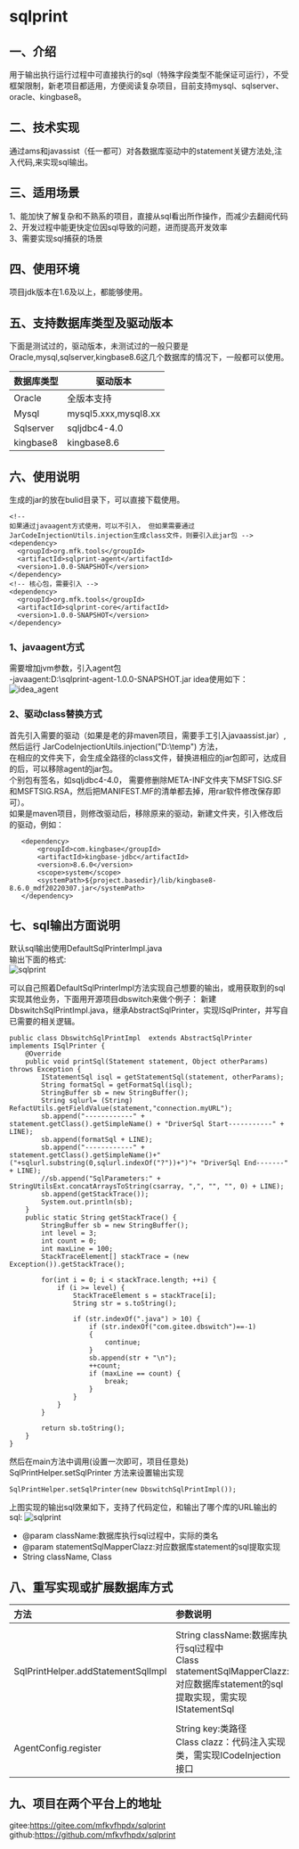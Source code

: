 # sqlprint

## 一、介绍
用于输出执行运行过程中可直接执行的sql（特殊字段类型不能保证可运行），不受框架限制，新老项目都适用，方便阅读复杂项目，目前支持mysql、sqlserver、oracle、kingbase8。

## 二、技术实现
通过ams和javassist（任一都可）对各数据库驱动中的statement关键方法处,注入代码,来实现sql输出。
## 三、适用场景
1、能加快了解复杂和不熟系的项目，直接从sql看出所作操作，而减少去翻阅代码  
2、开发过程中能更快定位因sql导致的问题，进而提高开发效率  
3、需要实现sql捕获的场景  

## 四、使用环境
项目jdk版本在1.6及以上，都能够使用。

## 五、支持数据库类型及驱动版本
下面是测试过的，驱动版本，未测试过的一般只要是Oracle,mysql,sqlserver,kingbase8.6这几个数据库的情况下，一般都可以使用。

| 数据库类型 | 驱动版本 |
| :-----| ---- |
| Oracle | 全版本支持 |
| Mysql  | mysql5.xxx,mysql8.xx | 
| Sqlserver  | sqljdbc4-4.0 | 
| kingbase8  | kingbase8.6 | 

## 六、使用说明
生成的jar的放在bulid目录下，可以直接下载使用。

    <!-- 
    如果通过javaagent方式使用，可以不引入， 但如果需要通过JarCodeInjectionUtils.injection生成class文件，则要引入此jar包 -->
    <dependency>
      <groupId>org.mfk.tools</groupId>
      <artifactId>sqlprint-agent</artifactId>
      <version>1.0.0-SNAPSHOT</version>
    </dependency>
    <!-- 核心包，需要引入 -->
    <dependency>
      <groupId>org.mfk.tools</groupId>
      <artifactId>sqlprint-core</artifactId>
      <version>1.0.0-SNAPSHOT</version>
    </dependency>



### 1、javaagent方式
需要增加jvm参数，引入agent包  
-javaagent:D:\sqlprint-agent-1.0.0-SNAPSHOT.jar
idea使用如下：
![idea_agent](images/idea_agent.png)
### 2、驱动class替换方式  
首先引入需要的驱动（如果是老的非maven项目，需要手工引入javaassist.jar）,然后运行  JarCodeInjectionUtils.injection("D:\temp") 方法，  
在相应的文件夹下，会生成全路径的class文件，替换进相应的jar包即可，达成目的后，可以移除agent的jar包。  
个别包有签名，如sqljdbc4-4.0，
需要修删除META-INF文件夹下MSFTSIG.SF和MSFTSIG.RSA，然后把MANIFEST.MF的清单都去掉，用rar软件修改保存即可）。  
如果是maven项目，则修改驱动后，移除原来的驱动，新建文件夹，引入修改后的驱动，例如：

       <dependency>
           <groupId>com.kingbase</groupId>
           <artifactId>kingbase-jdbc</artifactId>
           <version>8.6.0</version>
           <scope>system</scope>
           <systemPath>${project.basedir}/lib/kingbase8-8.6.0_mdf20220307.jar</systemPath>
       </dependency>

## 七、sql输出方面说明
默认sql输出使用DefaultSqlPrinterImpl.java  
输出下面的格式:  
![sqlprint](images/sqlprint.png)

可以自己照着DefaultSqlPrinterImpl方法实现自己想要的输出，或用获取到的sql实现其他业务，下面用开源项目dbswitch来做个例子：
新建DbswitchSqlPrintImpl.java，继承AbstractSqlPrinter，实现ISqlPrinter，并写自已需要的相关逻辑。
```
public class DbswitchSqlPrintImpl  extends AbstractSqlPrinter implements ISqlPrinter {
    @Override
    public void printSql(Statement statement, Object otherParams) throws Exception {
        IStatementSql isql = getStatementSql(statement, otherParams);
        String formatSql = getFormatSql(isql);
        StringBuffer sb = new StringBuffer();
        String sqlurl= (String) RefactUtils.getFieldValue(statement,"connection.myURL");
        sb.append("------------" + statement.getClass().getSimpleName() + "DriverSql Start-----------" + LINE);
        sb.append(formatSql + LINE);
        sb.append("------------" + statement.getClass().getSimpleName()+"("+sqlurl.substring(0,sqlurl.indexOf("?"))+")"+ "DriverSql End-------" + LINE);
        //sb.append("SqlParameters:" + StringUtilsExt.concatArraysToString(csarray, ",", "", "", 0) + LINE);
        sb.append(getStackTrace());
        System.out.println(sb);
    }
    public static String getStackTrace() {
        StringBuffer sb = new StringBuffer();
        int level = 3;
        int count = 0;
        int maxLine = 100;
        StackTraceElement[] stackTrace = (new Exception()).getStackTrace();

        for(int i = 0; i < stackTrace.length; ++i) {
            if (i >= level) {
                StackTraceElement s = stackTrace[i];
                String str = s.toString();

                if (str.indexOf(".java") > 10) {
                    if (str.indexOf("com.gitee.dbswitch")==-1)
                    {
                        continue;
                    }
                    sb.append(str + "\n");
                    ++count;
                    if (maxLine == count) {
                        break;
                    }
                }
            }
        }

        return sb.toString();
    }
}
```
然后在main方法中调用(设置一次即可，项目任意处)  SqlPrintHelper.setSqlPrinter 方法来设置输出实现
```
SqlPrintHelper.setSqlPrinter(new DbswitchSqlPrintImpl());
```
上图实现的输出sql效果如下，支持了代码定位，和输出了哪个库的URL输出的sql:
![sqlprint](images/dbswitch_sqlprint.png)
* @param className:数据库执行sql过程中，实际的类名
* @param statementSqlMapperClazz:对应数据库statement的sql提取实现
* String className, Class
## 八、重写实现或扩展数据库方式
| 方法 | 参数说明 | 方法说明 |
| :-----| :---- | :---- |
| SqlPrintHelper.addStatementSqlImpl | String className:数据库执行sql过程中<br>Class statementSqlMapperClazz:对应数据库statement的sql提取实现，需实现IStatementSql | 添加sql获取实现，可覆盖包内原始实现，或新增新数据库实现|
| AgentConfig.register  | String key:类路径 <br> Class<ICodeInjection> clazz：代码注入实现类，需实现ICodeInjection接口 |添加对应statement的代码注入实现 |

## 九、项目在两个平台上的地址
gitee:https://gitee.com/mfkvfhpdx/sqlprint  
github:https://github.com/mfkvfhpdx/sqlprint